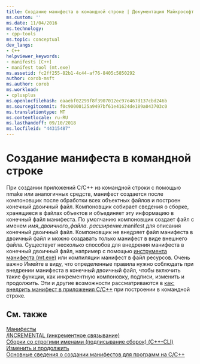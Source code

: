 ```yaml
---
title: Создание манифеста в командной строке | Документация Майкрософт
ms.custom: ''
ms.date: 11/04/2016
ms.technology:
- cpp-tools
ms.topic: conceptual
dev_langs:
- C++
helpviewer_keywords:
- manifests [C++]
- manifest tool (mt.exe)
ms.assetid: fc2ff255-82b1-4c44-af76-8405c5850292
author: corob-msft
ms.author: corob
ms.workload:
- cplusplus
ms.openlocfilehash: eaaebf02299f8f3907012ec97e467d137cbd246b
ms.sourcegitcommit: f0c90000125a9497bf61e41624de189a043703c0
ms.translationtype: MT
ms.contentlocale: ru-RU
ms.lasthandoff: 09/10/2018
ms.locfileid: "44315487"
---
```

# <a name="manifest-generation-at-the-command-line"></a>Создание манифеста в командной строке

При создании приложений C/C++ из командной строки с помощью nmake или аналогичных средств, манифест создается после компоновщик после обработки всех объектных файлов и построен конечный двоичный файл. Компоновщик собирает сведения о сборке, хранящиеся в файлах объектов и объединяет эту информацию в конечный файл манифеста. По умолчанию компоновщик создает файл с именем *имя_двоичного_файла*. *расширение*.manifest для описания конечный двоичный файл. Компоновщик не внедряет файл манифеста в двоичный файл и можно создавать только манифест в виде внешнего файла. Существует несколько способов для внедрения манифеста в конечный двоичный файл, например с помощью [инструмента манифеста (mt.exe)](https://msdn.microsoft.com/library/aa375649) или компиляции манифест в файл ресурсов. Очень важно Имейте в виду, что определенные правила нужно соблюдать при внедрении манифеста в конечный двоичный файл, чтобы включить такие функции, как инкрементную компоновку, подписи, изменить и продолжить. Эти и другие возможности рассматриваются в [как: внедрить манифест в приложения C/C++](../build/how-to-embed-a-manifest-inside-a-c-cpp-application.md) при построении в командной строке.

## <a name="see-also"></a>См. также

[Манифесты](https://msdn.microsoft.com/library/aa375365)<br/>
[/INCREMENTAL (инкрементное связывание)](../build/reference/incremental-link-incrementally.md)<br/>
[Сборки со строгими именами (подписывание сборок) (C++-CLI)](../dotnet/strong-name-assemblies-assembly-signing-cpp-cli.md)<br/>
[Изменить и продолжить](/visualstudio/debugger/edit-and-continue)<br/>
[Основные сведения о создании манифестов для программ на C/C++](../build/understanding-manifest-generation-for-c-cpp-programs.md)<br/>
